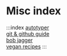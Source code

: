 # Misc index

:::index
[autotyper](./autotyper.html)  
[git & github guide](./git-github-how-to-guide-02.html)  
[bob jagger](./bob-jagger.html)  
[vegan recipes](./recipes.html)
:::
